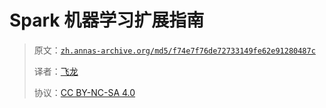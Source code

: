 # Spark 机器学习扩展指南

> 原文：[`zh.annas-archive.org/md5/f74e7f76de72733149fe62e91280487c`](https://zh.annas-archive.org/md5/f74e7f76de72733149fe62e91280487c)
> 
> 译者：[飞龙](https://github.com/wizardforcel)
> 
> 协议：[CC BY-NC-SA 4.0](http://creativecommons.org/licenses/by-nc-sa/4.0/)